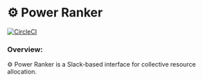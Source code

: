 # ⚙️ Power Ranker

[![CircleCI](https://dl.circleci.com/status-badge/img/gh/zaratanDotWorld/powerRanker/tree/master.svg?style=svg)](https://dl.circleci.com/status-badge/redirect/gh/zaratanDotWorld/powerRanker/tree/master)

### Overview:

⚙️ Power Ranker is a Slack-based interface for collective resource allocation.
